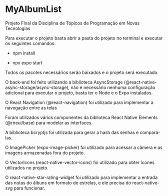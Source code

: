 # MyAlbumList
Projeto Final da Disciplina de Tópicos de Programação em Novas Tecnologias

Para executar o projeto basta abrir a pasta do projeto no terminal e executar os seguintes comandos:

* npm install

* npx expo start

Todos os pacotes necessários serão baixados e o projeto será executado.

O back-end foi feito utilizando a biblioteca AsyncStorage (@react-native-async-storage/async-storage), não é necessário nenhuma configuração adicional para executar o projeto, basta ter o Node e o Expo instalados.

O React Navigation (@react-navigation) foi utilizado para implementar a navegação entre as telas 

Foram utilizados vários componentes da biblioteca React Native Elements (@rneui/base) para modelar as interfaces.

A biblioteca bcryptjs foi utilizada para gerar a hash das senhas e compará-las.

O ImagePicker (expo-image-picker) foi utilizado para acessar a câmera e as imagens armazenadas fora do projeto.

O VectorIcons (react-native-vector-icons) foi utilizado para obter ícones utilizados no projeto.

O react-native-star-rating-widget foi utilizado para implementar a entrada das notas do álbuns em formato de estrelas, e ele precisa do react-native-svg para funcionar.
